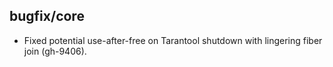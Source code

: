 ## bugfix/core

* Fixed potential use-after-free on Tarantool shutdown with lingering
  fiber join (gh-9406).
